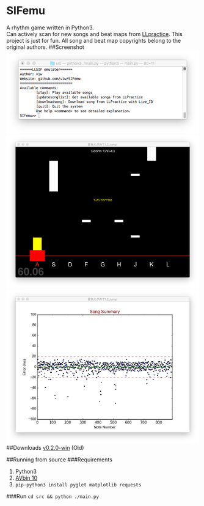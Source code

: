 # SIFemu
A rhythm game written in Python3.  
Can actively scan for new songs and beat maps from [LLpractice](https://m.tianyi9.com/).
This project is just for fun. All song and beat map copyrights belong to the original authors. 
##Screenshot
![](https://raw.githubusercontent.com/v1w/ImageCache/master/SIFemu/help.png)
![](https://raw.githubusercontent.com/v1w/ImageCache/master/SIFemu/play.png)
![](https://raw.githubusercontent.com/v1w/ImageCache/master/SIFemu/songsummary.png)
##Downloads
[v0.2.0-win](https://github.com/v1w/SIFemu/releases/download/v0.2.0/SIFemu-0.2.0-win32.tar.gz)  (Old)

##Running from source
###Requirements
1. Python3 
2. [AVbin 10](http://avbin.github.io/AVbin/Download.html)  
3. `pip-python3 install pyglet matplotlib requests`

###Run
`cd src && python ./main.py`


